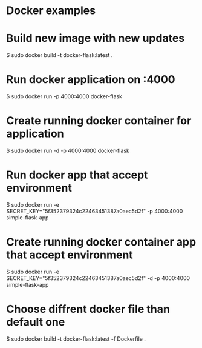 # Docker examples

# Build new image with new updates
$ sudo docker build -t docker-flask:latest .

# Run docker application on :4000
$ sudo docker run -p 4000:4000 docker-flask

# Create running docker container for application
$ sudo docker run -d -p 4000:4000 docker-flask

# Run docker app that accept environment
$ sudo docker run -e SECRET_KEY="5f352379324c22463451387a0aec5d2f" -p 4000:4000 simple-flask-app

# Create running docker container app that accept environment
$ sudo docker run -e SECRET_KEY="5f352379324c22463451387a0aec5d2f" -d -p  4000:4000 simple-flask-app

# Choose diffrent docker file than default one 
$ sudo docker build -t docker-flask:latest -f Dockerfile .  